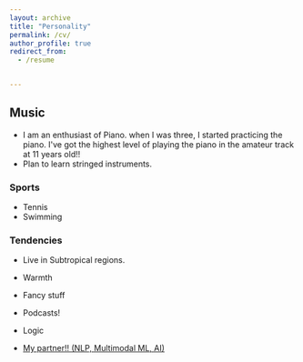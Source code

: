 ```yaml
---
layout: archive
title: "Personality"
permalink: /cv/
author_profile: true
redirect_from:
  - /resume


---
```


## Music

- I am an enthusiast of Piano. when I was three, I started practicing the piano. I've got the highest level of playing the piano in the amateur track at 11 years old!!
- Plan to learn stringed instruments. 

### Sports

- Tennis 
- Swimming

### Tendencies

* Live in Subtropical regions.

* Warmth 

* Fancy stuff 

* Podcasts! 

* Logic 

* [My partner!! (NLP, Multimodal ML, AI)](https://zhangle.netlify.app)

  

 